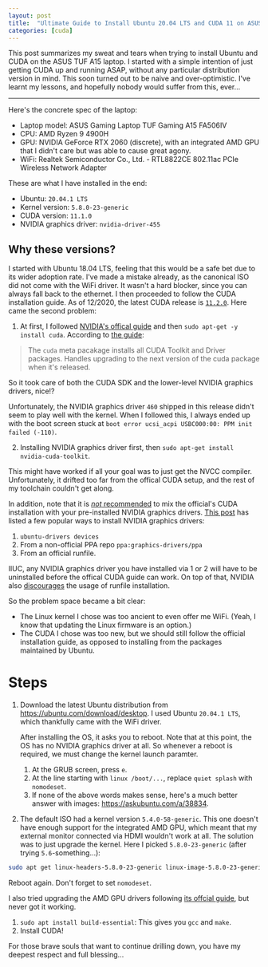 ```yaml
---
layout: post
title:  "Ultimate Guide to Install Ubuntu 20.04 LTS and CUDA 11 on ASUS TUF A15"
categories: [cuda]
---
```


This post summarizes my sweat and tears when trying to install Ubuntu and CUDA on the ASUS TUF A15 laptop. I started with a simple intention of just getting CUDA up and running ASAP, without any particular distribution version in mind. This soon turned out to be naive and over-optimistic. I've learnt my lessons, and hopefully nobody would suffer from this, ever...

---

Here's the concrete spec of the laptop:

* Laptop model: ASUS Gaming Laptop TUF Gaming A15 FA506IV
* CPU: AMD Ryzen 9 4900H
* GPU: NVIDIA GeForce RTX 2060 (discrete), with an integrated AMD GPU that I didn't care but was able to cause great agony.
* WiFi: Realtek Semiconductor Co., Ltd. - RTL8822CE 802.11ac PCIe Wireless Network Adapter

These are what I have installed in the end:

* Ubuntu: `20.04.1 LTS`
* Kernel version: `5.8.0-23-generic`
* CUDA version: `11.1.0`
* NVIDIA graphics driver: `nvidia-driver-455`

## Why these versions?

I started with Ubuntu 18.04 LTS, feeling that this would be a safe bet due to its wider adoption rate. I've made a mistake already, as the canonical ISO did not come with the WiFi driver. It wasn't a hard blocker, since you can always fall back to the ethernet. I then proceeded to follow the CUDA installation guide. As of 12/2020, the latest CUDA release is [`11.2.0`](https://developer.nvidia.com/cuda-downloads). Here came the second problem:

1. At first, I followed [NVIDIA's offical guide](https://developer.nvidia.com/cuda-downloads?target_os=Linux&target_arch=x86_64&target_distro=Ubuntu&target_version=2004&target_type=deblocal) and then `sudo apt-get -y install cuda`. According to [the guide](https://docs.nvidia.com/cuda/cuda-installation-guide-linux/index.html#package-manager-metas):

> The `cuda` meta pacakage installs all CUDA Toolkit and Driver packages. Handles upgrading to the next version of the cuda package when it's released.

So it took care of both the CUDA SDK and the lower-level NVIDIA graphics drivers, nice!?

Unfortunately, the NVIDIA graphics driver `460` shipped in this release didn't seem to play well with the kernel. When I followed this, I always ended up with the boot screen stuck at `boot error ucsi_acpi USBC000:00: PPM init failed (-110)`.

2. Installing NVIDIA graphics driver first, then `sudo apt-get install nvidia-cuda-toolkit`.

This might have worked if all your goal was to just get the NVCC compiler. Unfortunately, it drifted too far from the offical CUDA setup, and the rest of my toolchain couldn't get along.
    
In addition, note that it is [*not* recommended](https://forums.developer.nvidia.com/t/cuda-10-installation-problems-on-ubuntu-18-04/68615/2) to mix the official's CUDA installation with your pre-installed NVIDIA graphics drivers. [This post](https://linuxconfig.org/how-to-install-the-nvidia-drivers-on-ubuntu-20-04-focal-fossa-linux) has listed a few popular ways to install NVIDIA graphics drivers:

1. `ubuntu-drivers devices`
1. From a non-official PPA repo `ppa:graphics-drivers/ppa`
1. From an official runfile.

IIUC, any NVIDIA graphics driver you have installed via 1 or 2 will have to be uninstalled before the offical CUDA guide can work. On top of that, NVIDIA also [discourages](https://docs.nvidia.com/cuda/cuda-installation-guide-linux/index.html#choose-installation-method) the usage of runfile installation.

So the problem space became a bit clear:

* The Linux kernel I chose was too ancient to even offer me WiFi. (Yeah, I know that updating the Linux firmware is an option.)
* The CUDA I chose was too new, but we should still follow the official installation guide, as opposed to installing from the packages maintained by Ubuntu.

# Steps

1. Download the latest Ubuntu distribution from https://ubuntu.com/download/desktop. I used Ubuntu `20.04.1 LTS`, which thankfully came with the WiFi driver.

    After installing the OS, it asks you to reboot. Note that at this point, the OS has no NVIDIA graphics driver at all. So whenever a reboot is required, we must change the kernel launch paramter.

   1. At the GRUB screen, press `e`.
   1. At the line starting with `linux /boot/...`, replace `quiet splash` with `nomodeset`.
   1. If none of the above words makes sense, here's a much better answer with images: https://askubuntu.com/a/38834.

1. The default ISO had a kernel version `5.4.0-58-generic`. This one doesn't have enough support for the integrated AMD GPU, which meant that my external monitor connected via HDMI wouldn't work at all. The solution was to just upgrade the kernel. Here I picked `5.8.0-23-generic` (after trying `5.6`-something...):

```bash
sudo apt get linux-headers-5.8.0-23-generic linux-image-5.8.0-23-generic linux-modules-5.8.0-23-generic linux-modules-extra-5.8.0-23-generic 
```

Reboot again. Don't forget to set `nomodeset`.

I also tried upgrading the AMD GPU drivers following [its offcial guide](https://amdgpu-install.readthedocs.io/en/latest/index.html), but never got it working.

1. `sudo apt install build-essential`: This gives you `gcc` and `make`.
1. Install CUDA!

For those brave souls that want to continue drilling down, you have my deepest respect and full blessing...